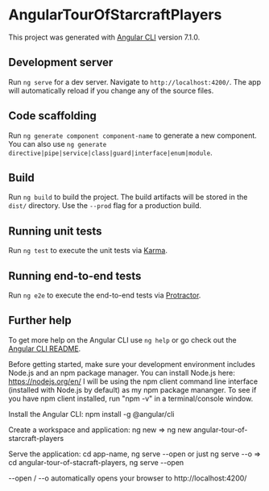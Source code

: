 # AngularTourOfStarcraftPlayers

This project was generated with [Angular CLI](https://github.com/angular/angular-cli) version 7.1.0.

## Development server

Run `ng serve` for a dev server. Navigate to `http://localhost:4200/`. The app will automatically reload if you change any of the source files.

## Code scaffolding

Run `ng generate component component-name` to generate a new component. You can also use `ng generate directive|pipe|service|class|guard|interface|enum|module`.

## Build

Run `ng build` to build the project. The build artifacts will be stored in the `dist/` directory. Use the `--prod` flag for a production build.

## Running unit tests

Run `ng test` to execute the unit tests via [Karma](https://karma-runner.github.io).

## Running end-to-end tests

Run `ng e2e` to execute the end-to-end tests via [Protractor](http://www.protractortest.org/).

## Further help

To get more help on the Angular CLI use `ng help` or go check out the [Angular CLI README](https://github.com/angular/angular-cli/blob/master/README.md).


Before getting started, make sure your development environment includes Node.js and an npm package manager. 
You can install Node.js here: https://nodejs.org/en/
I will be using the npm client command line interface (installed with Node.js by default) as my npm package mananger. 
To see if you have npm client installed, run "npm -v" in a terminal/console window. 

Install the Angular CLI: npm install -g @angular/cli 

Create a workspace and application: ng new <app-name> => ng new angular-tour-of-starcraft-players

Serve the application: cd app-name, ng serve --open or just ng serve --o => cd angular-tour-of-stacraft-players, ng serve --open 

--open / --o automatically opens your browser to http://localhost:4200/


